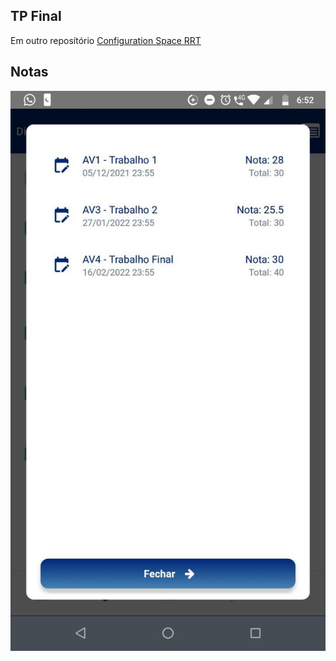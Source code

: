 ## TP Final

Em outro reposítório [Configuration Space RRT](https://github.com/fbartelt/Configuration-Space-RRT)

## Notas

![notas](./Notas.jpg)
